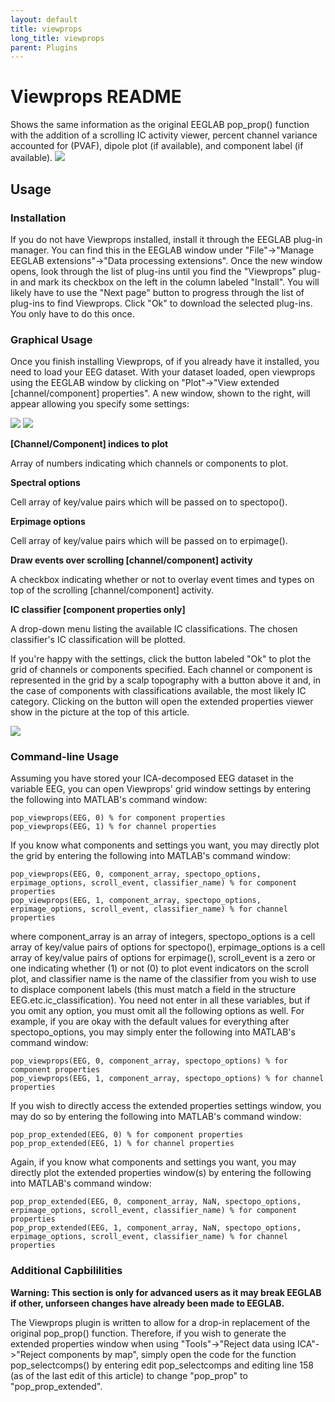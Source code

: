 ```yaml
---
layout: default
title: viewprops
long_title: viewprops
parent: Plugins
---
```

# Viewprops README
Shows the same information as the original EEGLAB pop_prop() function with the addition of a scrolling IC activity viewer, percent channel variance accounted for (PVAF), dipole plot (if available), and component label (if available).
![](Viewprops_eye.png)

## Usage
### Installation
If you do not have Viewprops installed, install it through the EEGLAB plug-in manager. You can find this in the EEGLAB window under "File"->"Manage EEGLAB extensions"->"Data processing extensions". Once the new window opens, look through the list of plug-ins until you find the "Viewprops" plug-in and mark its checkbox on the left in the column labeled "Install". You will likely have to use the "Next page" button to progress through the list of plug-ins to find Viewprops. Click "Ok" to download the selected plug-ins. You only have to do this once.

### Graphical Usage
Once you finish installing Viewprops, of if you already have it installed, you need to load your EEG dataset. With your dataset loaded, open viewprops using the EEGLAB window by clicking on "Plot"->"View extended [channel/component] properties". A new window, shown to the right, will appear allowing you specify some settings:

![](Viewprops_menu.png)
![](Viewprops_settings.png)

**\[Channel/Component\] indices to plot**

Array of numbers indicating which channels or components to plot.

**Spectral options**

Cell array of key/value pairs which will be passed on to spectopo().

**Erpimage options**

Cell array of key/value pairs which will be passed on to erpimage().

**Draw events over scrolling \[channel/component\] activity**

A checkbox indicating whether or not to overlay event times and types on top of the scrolling \[channel/component\] activity.

**IC classifier [component properties only]**

A drop-down menu listing the available IC classifications. The chosen classifier's IC classification will be plotted.

If you're happy with the settings, click the button labeled "Ok" to plot the grid of channels or components specified. Each channel or component is represented in the grid by a scalp topography with a button above it and, in the case of components with classifications available, the most likely IC category. Clicking on the button will open the extended properties viewer show in the picture at the top of this article.

![](Pop_viewprops.png)

### Command-line Usage
Assuming you have stored your ICA-decomposed EEG dataset in the variable EEG, you can open Viewprops' grid window settings by entering the following into MATLAB's command window:
```
pop_viewprops(EEG, 0) % for component properties
pop_viewprops(EEG, 1) % for channel properties
```
If you know what components and settings you want, you may directly plot the grid by entering the following into MATLAB's command window:
```
pop_viewprops(EEG, 0, component_array, spectopo_options, erpimage_options, scroll_event, classifier_name) % for component properties
pop_viewprops(EEG, 1, component_array, spectopo_options, erpimage_options, scroll_event, classifier_name) % for channel properties
```
where component_array is an array of integers, spectopo_options is a cell array of key/value pairs of options for spectopo(), erpimage_options is a cell array of key/value pairs of options for erpimage(), scroll_event is a zero or one indicating whether (1) or not (0) to plot event indicators on the scroll plot, and classifier name is the name of the classifier from you wish to use to displace component labels (this must match a field in the structure EEG.etc.ic_classification). You need not enter in all these variables, but if you omit any option, you must omit all the following options as well. For example, if you are okay with the default values for everything after spectopo_options, you may simply enter the following into MATLAB's command window:
```
pop_viewprops(EEG, 0, component_array, spectopo_options) % for component properties
pop_viewprops(EEG, 1, component_array, spectopo_options) % for channel properties
```
If you wish to directly access the extended properties settings window, you may do so by entering the following into MATLAB's command window:
```
pop_prop_extended(EEG, 0) % for component properties
pop_prop_extended(EEG, 1) % for channel properties
```
Again, if you know what components and settings you want, you may directly plot the extended properties window(s) by entering the following into MATLAB's command window:
```
pop_prop_extended(EEG, 0, component_array, NaN, spectopo_options, erpimage_options, scroll_event, classifier_name) % for component properties
pop_prop_extended(EEG, 1, component_array, NaN, spectopo_options, erpimage_options, scroll_event, classifier_name) % for channel properties
```
### Additional Capbililities
**Warning: This section is only for advanced users as it may break EEGLAB if other, unforseen changes have already been made to EEGLAB.**

The Viewprops plugin is written to allow for a drop-in replacement of the original pop_prop() function. Therefore, if you wish to generate the extended properties window when using "Tools"->"Reject data using ICA"->"Reject components by map", simply open the code for the function pop_selectcomps() by entering edit pop_selectcomps and editing line 158 (as of the last edit of this article) to change "pop_prop" to "pop_prop_extended".
